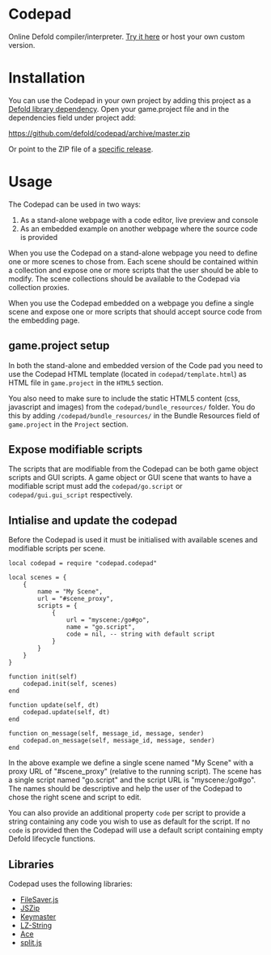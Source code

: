 # Codepad
Online Defold compiler/interpreter. [Try it here](https://defold.com/codepad/) or host your own custom version.

# Installation
You can use the Codepad in your own project by adding this project as a [Defold library dependency](http://www.defold.com/manuals/libraries/). Open your game.project file and in the dependencies field under project add:

https://github.com/defold/codepad/archive/master.zip

Or point to the ZIP file of a [specific release](https://github.com/defold/codepad/releases).

# Usage
The Codepad can be used in two ways:

1. As a stand-alone webpage with a code editor, live preview and console
2. As an embedded example on another webpage where the source code is provided

When you use the Codepad on a stand-alone webpage you need to define one or more scenes to chose from. Each scene should be contained within a collection and expose one or more scripts that the user should be able to modify. The scene collections should be available to the Codepad via collection proxies.

When you use the Codepad embedded on a webpage you define a single scene and expose one or more scripts that should accept source code from the embedding page.

## game.project setup
In both the stand-alone and embedded version of the Code pad you need to use the Codepad HTML template (located in `codepad/template.html`) as HTML file in `game.project` in the `HTML5` section.

You also need to make sure to include the static HTML5 content (css, javascript and images) from the `codepad/bundle_resources/` folder. You do this by adding `/codepad/bundle_resources/` in the Bundle Resources field of `game.project` in the `Project` section.

## Expose modifiable scripts
The scripts that are modifiable from the Codepad can be both game object scripts and GUI scripts. A game object or GUI scene that wants to have a modifiable script must add the `codepad/go.script` or `codepad/gui.gui_script` respectively.

## Intialise and update the codepad
Before the Codepad is used it must be initialised with available scenes and modifiable scripts per scene.

	local codepad = require "codepad.codepad"

	local scenes = {
		{
			name = "My Scene",
			url = "#scene_proxy",
			scripts = {
				{
					url = "myscene:/go#go",
					name = "go.script",
					code = nil, -- string with default script
				}
			}
		}
	}

	function init(self)
		codepad.init(self, scenes)
	end

	function update(self, dt)
		codepad.update(self, dt)
	end

	function on_message(self, message_id, message, sender)
		codepad.on_message(self, message_id, message, sender)
	end

In the above example we define a single scene named "My Scene" with a proxy URL of "#scene_proxy" (relative to the running script). The scene has a single script named "go.script" and the script URL is "myscene:/go#go". The names should be descriptive and help the user of the Codepad to chose the right scene and script to edit.

You can also provide an additional property `code` per script to provide a string containing any code you wish to use as default for the script. If no `code` is provided then the Codepad will use a default script containing empty Defold lifecycle functions.


## Libraries
Codepad uses the following libraries:

* [FileSaver.js](https://github.com/eligrey/FileSaver.js)
* [JSZip](https://github.com/Stuk/jszip)
* [Keymaster](https://github.com/madrobby/keymaster)
* [LZ-String](https://github.com/pieroxy/lz-string)
* [Ace](https://github.com/ajaxorg/ace/)
* [split.js](https://github.com/nathancahill/split/)
	
